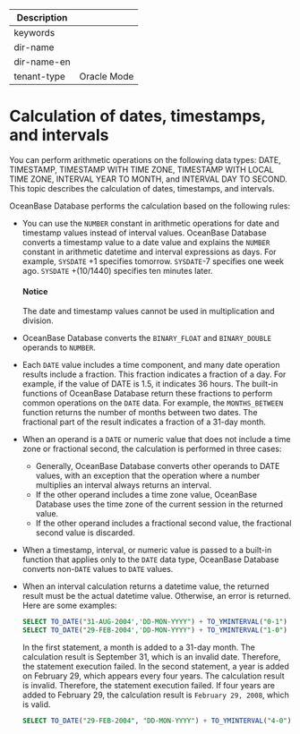 | Description   |                 |
|---------------|-----------------|
| keywords      |                 |
| dir-name      |                 |
| dir-name-en   |                 |
| tenant-type   | Oracle Mode     |

# Calculation of dates, timestamps, and intervals

You can perform arithmetic operations on the following data types: DATE, TIMESTAMP, TIMESTAMP WITH TIME ZONE, TIMESTAMP WITH LOCAL TIME ZONE, INTERVAL YEAR TO MONTH, and INTERVAL DAY TO SECOND. This topic describes the calculation of dates, timestamps, and intervals.

OceanBase Database performs the calculation based on the following rules:

* You can use the `NUMBER` constant in arithmetic operations for date and timestamp values instead of interval values. OceanBase Database converts a timestamp value to a date value and explains the `NUMBER` constant in arithmetic datetime and interval expressions as days. For example, `SYSDATE` +1 specifies tomorrow. `SYSDATE`-7 specifies one week ago. `SYSDATE` +(10/1440) specifies ten minutes later.

  <main id="notice" type='notice'>
    <h4>Notice</h4>
    <p>The date and timestamp values cannot be used in multiplication and division. </p>
  </main>

* OceanBase Database converts the `BINARY_FLOAT` and `BINARY_DOUBLE` operands to `NUMBER`.

* Each `DATE` value includes a time component, and many date operation results include a fraction. This fraction indicates a fraction of a day. For example, if the value of DATE is 1.5, it indicates 36 hours. The built-in functions of OceanBase Database return these fractions to perform common operations on the `DATE` data. For example, the `MONTHS_BETWEEN` function returns the number of months between two dates. The fractional part of the result indicates a fraction of a 31-day month.

* When an operand is a `DATE` or numeric value that does not include a time zone or fractional second, the calculation is performed in three cases:

   * Generally, OceanBase Database converts other operands to DATE values, with an exception that the operation where a number multiplies an interval always returns an interval.
   * If the other operand includes a time zone value, OceanBase Database uses the time zone of the current session in the returned value.
   * If the other operand includes a fractional second value, the fractional second value is discarded.

* When a timestamp, interval, or numeric value is passed to a built-in function that applies only to the `DATE` data type, OceanBase Database converts non-`DATE` values to `DATE` values.

* When an interval calculation returns a datetime value, the returned result must be the actual datetime value. Otherwise, an error is returned. Here are some examples:

   ```sql
   SELECT TO_DATE("31-AUG-2004','DD-MON-YYYY") + TO_YMINTERVAL("0-1") FROM DUAL;
   SELECT TO_DATE("29-FEB-2004','DD-MON-YYYY") + TO_YMINTERVAL("1-0") FROM DUAL;
   ```

   In the first statement, a month is added to a 31-day month. The calculation result is September 31, which is an invalid date. Therefore, the statement execution failed. In the second statement, a year is added on February 29, which appears every four years. The calculation result is invalid. Therefore, the statement execution failed. If four years are added to February 29, the calculation result is `February 29, 2008`, which is valid.

   ```sql
   SELECT TO_DATE("29-FEB-2004", "DD-MON-YYYY") + TO_YMINTERVAL("4-0") FROM DUAL;
   ```

<!-- * The following table lists the matrix of the datetime arithmetic operations. "—" indicates an unsupported operation.

   ![p179242](https://help-static-aliyun-doc.aliyuncs.com/assets/img/zh-CN/7110319361/p367602.png) -->
